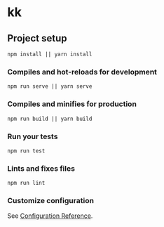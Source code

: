 # kk

## Project setup
```
npm install || yarn install
```

### Compiles and hot-reloads for development
```
npm run serve || yarn serve
```

### Compiles and minifies for production
```
npm run build || yarn build
```

### Run your tests
```
npm run test
```

### Lints and fixes files
```
npm run lint
```

### Customize configuration
See [Configuration Reference](https://cli.vuejs.org/config/).
